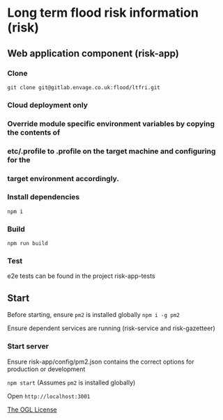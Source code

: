# Long term flood risk information (risk)

## Web application component (risk-app)

### Clone
`git clone git@gitlab.envage.co.uk:flood/ltfri.git`

### Cloud deployment only
### Override module specific environment variables by copying the contents of
### etc/.profile to .profile on the target machine and configuring for the
### target environment accordingly.

### Install dependencies
`npm i`

### Build
`npm run build`

### Test
e2e tests can be found in the project risk-app-tests

## Start
Before starting, ensure `pm2` is installed globally `npm i -g pm2`

Ensure dependent services are running (risk-service and risk-gazetteer)

### Start server

Ensure risk-app/config/pm2.json contains the correct options for production or development

`npm start` (Assumes `pm2` is installed globally)

Open `http://localhost:3001`

[The OGL License](http://www.nationalarchives.gov.uk/doc/open-government-licence/version/3/)
